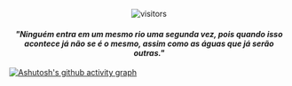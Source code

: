 
<p align="center">
    <img align="center" alt="visitors" src="https://i.imgur.com/AflEm7k.gif"/>
</p>
<h4 align="center" ><b><i>"Ninguém entra em um mesmo rio uma segunda vez, pois quando isso acontece já não se é o mesmo, assim como as águas que já serão outras."</i></b></h4


[![Ashutosh's github activity graph](https://github-readme-activity-graph.cyclic.app/graph?username=solexz&bg_color=3d3846&color=9e4c98&line=9e4c98&point=403d3d&area=true&hide_border=true)](https://github.com/ashutosh00710/github-readme-activity-graph)

